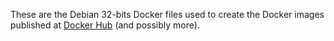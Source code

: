 These are the Debian 32-bits Docker files used to create the Docker images published at [Docker Hub](https://hub.docker.com/u/ilegeul/) (and possibly more).
